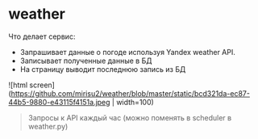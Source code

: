 # weather
Что делает сервис:
* Запрашивает данные о погоде используя Yandex weather API.
* Записывает полученные данные в БД
* На страницу выводит последнюю запись из БД

![html screen](https://github.com/mirisu2/weather/blob/master/static/bcd321da-ec87-44b5-9880-e43115f4151a.jpeg | width=100)
> Запросы к API каждый час (можно поменять в scheduler в weather.py)